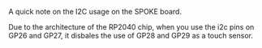 A quick note on the I2C usage on the SPOKE board.

Due to the architecture of the RP2040 chip, when you use the i2c pins on GP26 and GP27, it disbales the use of GP28 and GP29 as a touch sensor. 
